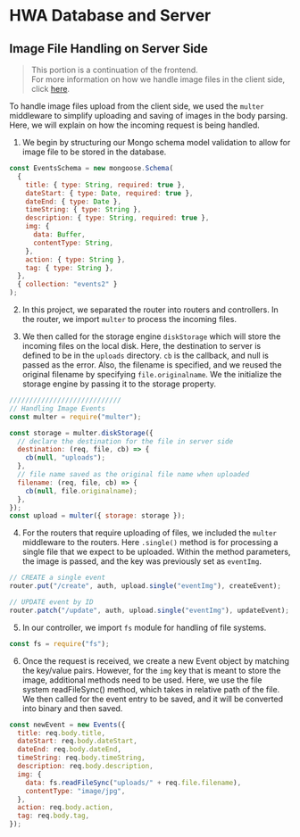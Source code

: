 # HWA Database and Server

## Image File Handling on Server Side

> This portion is a continuation of the frontend.\
> For more information on how we handle image files in the client side, click [here](https://github.com/unkerpete/GAProj3-HWAfrontend).

To handle image files upload from the client side, we used the `multer` middleware to simplify uploading and saving of images in the body parsing. Here, we will explain on how the incoming request is being handled.

1.  We begin by structuring our Mongo schema model validation to allow for image file to be stored in the database.

```javascript
const EventsSchema = new mongoose.Schema(
  {
    title: { type: String, required: true },
    dateStart: { type: Date, required: true },
    dateEnd: { type: Date },
    timeString: { type: String },
    description: { type: String, required: true },
    img: {
      data: Buffer,
      contentType: String,
    },
    action: { type: String },
    tag: { type: String },
  },
  { collection: "events2" }
);
```

2. In this project, we separated the router into routers and controllers. In the router, we import `multer` to process the incoming files.

3. We then called for the storage engine `diskStorage` which will store the incoming files on the local disk. Here, the destination to server is defined to be in the `uploads` directory. `cb` is the callback, and null is passed as the error. Also, the filename is specified, and we reused the original filename by specifying `file.originalname`. We the initialize the storage engine by passing it to the storage property.

```javascript
////////////////////////////
// Handling Image Events
const multer = require("multer");

const storage = multer.diskStorage({
  // declare the destination for the file in server side
  destination: (req, file, cb) => {
    cb(null, "uploads");
  },
  // file name saved as the original file name when uploaded
  filename: (req, file, cb) => {
    cb(null, file.originalname);
  },
});
const upload = multer({ storage: storage });
```

4. For the routers that require uploading of files, we included the `multer` middleware to the routers. Here `.single()` method is for processing a single file that we expect to be uploaded. Within the method parameters, the image is passed, and the key was previously set as `eventImg`.

```javascript
// CREATE a single event
router.put("/create", auth, upload.single("eventImg"), createEvent);

// UPDATE event by ID
router.patch("/update", auth, upload.single("eventImg"), updateEvent);
```

5. In our controller, we import `fs` module for handling of file systems.

```javascript
const fs = require("fs");
```

6. Once the request is received, we create a new Event object by matching the key/value pairs. However, for the `img` key that is meant to store the image, additional methods need to be used. Here, we use the file system readFileSync() method, which takes in relative path of the file. We then called for the event entry to be saved, and it will be converted into binary and then saved.

```javascript
const newEvent = new Events({
  title: req.body.title,
  dateStart: req.body.dateStart,
  dateEnd: req.body.dateEnd,
  timeString: req.body.timeString,
  description: req.body.description,
  img: {
    data: fs.readFileSync("uploads/" + req.file.filename),
    contentType: "image/jpg",
  },
  action: req.body.action,
  tag: req.body.tag,
});
```
